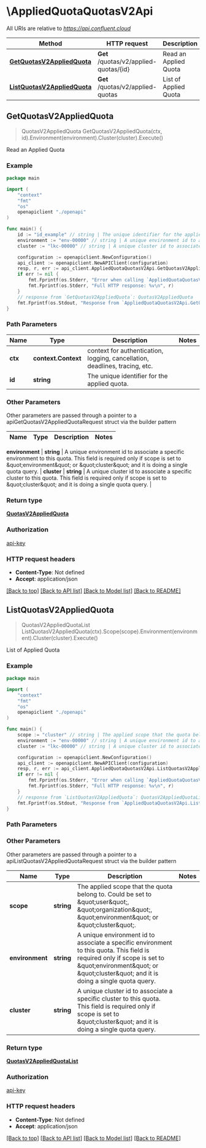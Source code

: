 # \AppliedQuotaQuotasV2Api

All URIs are relative to *https://api.confluent.cloud*

Method | HTTP request | Description
------------- | ------------- | -------------
[**GetQuotasV2AppliedQuota**](AppliedQuotaQuotasV2Api.md#GetQuotasV2AppliedQuota) | **Get** /quotas/v2/applied-quotas/{id} | Read an Applied Quota
[**ListQuotasV2AppliedQuota**](AppliedQuotaQuotasV2Api.md#ListQuotasV2AppliedQuota) | **Get** /quotas/v2/applied-quotas | List of Applied Quota



## GetQuotasV2AppliedQuota

> QuotasV2AppliedQuota GetQuotasV2AppliedQuota(ctx, id).Environment(environment).Cluster(cluster).Execute()

Read an Applied Quota



### Example

```go
package main

import (
    "context"
    "fmt"
    "os"
    openapiclient "./openapi"
)

func main() {
    id := "id_example" // string | The unique identifier for the applied quota.
    environment := "env-00000" // string | A unique environment id to associate a specific environment to this quota. This field is required only if scope is set to \"environment\" or \"cluster\" and it is doing a single quota query.  (optional)
    cluster := "lkc-00000" // string | A unique cluster id to associate a specific cluster to this quota. This field is required only if scope is set to \"cluster\" and it is doing a single quota query.  (optional)

    configuration := openapiclient.NewConfiguration()
    api_client := openapiclient.NewAPIClient(configuration)
    resp, r, err := api_client.AppliedQuotaQuotasV2Api.GetQuotasV2AppliedQuota(context.Background(), id).Environment(environment).Cluster(cluster).Execute()
    if err != nil {
        fmt.Fprintf(os.Stderr, "Error when calling `AppliedQuotaQuotasV2Api.GetQuotasV2AppliedQuota``: %v\n", err)
        fmt.Fprintf(os.Stderr, "Full HTTP response: %v\n", r)
    }
    // response from `GetQuotasV2AppliedQuota`: QuotasV2AppliedQuota
    fmt.Fprintf(os.Stdout, "Response from `AppliedQuotaQuotasV2Api.GetQuotasV2AppliedQuota`: %v\n", resp)
}
```

### Path Parameters


Name | Type | Description  | Notes
------------- | ------------- | ------------- | -------------
**ctx** | **context.Context** | context for authentication, logging, cancellation, deadlines, tracing, etc.
**id** | **string** | The unique identifier for the applied quota. | 

### Other Parameters

Other parameters are passed through a pointer to a apiGetQuotasV2AppliedQuotaRequest struct via the builder pattern


Name | Type | Description  | Notes
------------- | ------------- | ------------- | -------------

 **environment** | **string** | A unique environment id to associate a specific environment to this quota. This field is required only if scope is set to \&quot;environment\&quot; or \&quot;cluster\&quot; and it is doing a single quota query.  | 
 **cluster** | **string** | A unique cluster id to associate a specific cluster to this quota. This field is required only if scope is set to \&quot;cluster\&quot; and it is doing a single quota query.  | 

### Return type

[**QuotasV2AppliedQuota**](quotas.v2.AppliedQuota.md)

### Authorization

[api-key](../README.md#api-key)

### HTTP request headers

- **Content-Type**: Not defined
- **Accept**: application/json

[[Back to top]](#) [[Back to API list]](../README.md#documentation-for-api-endpoints)
[[Back to Model list]](../README.md#documentation-for-models)
[[Back to README]](../README.md)


## ListQuotasV2AppliedQuota

> QuotasV2AppliedQuotaList ListQuotasV2AppliedQuota(ctx).Scope(scope).Environment(environment).Cluster(cluster).Execute()

List of Applied Quota



### Example

```go
package main

import (
    "context"
    "fmt"
    "os"
    openapiclient "./openapi"
)

func main() {
    scope := "cluster" // string | The applied scope that the quota belong to. Could be set to \"user\", \"organization\", \"environment\" or \"cluster\". 
    environment := "env-00000" // string | A unique environment id to associate a specific environment to this quota. This field is required only if scope is set to \"environment\" or \"cluster\" and it is doing a single quota query.  (optional)
    cluster := "lkc-00000" // string | A unique cluster id to associate a specific cluster to this quota. This field is required only if scope is set to \"cluster\" and it is doing a single quota query.  (optional)

    configuration := openapiclient.NewConfiguration()
    api_client := openapiclient.NewAPIClient(configuration)
    resp, r, err := api_client.AppliedQuotaQuotasV2Api.ListQuotasV2AppliedQuota(context.Background()).Scope(scope).Environment(environment).Cluster(cluster).Execute()
    if err != nil {
        fmt.Fprintf(os.Stderr, "Error when calling `AppliedQuotaQuotasV2Api.ListQuotasV2AppliedQuota``: %v\n", err)
        fmt.Fprintf(os.Stderr, "Full HTTP response: %v\n", r)
    }
    // response from `ListQuotasV2AppliedQuota`: QuotasV2AppliedQuotaList
    fmt.Fprintf(os.Stdout, "Response from `AppliedQuotaQuotasV2Api.ListQuotasV2AppliedQuota`: %v\n", resp)
}
```

### Path Parameters



### Other Parameters

Other parameters are passed through a pointer to a apiListQuotasV2AppliedQuotaRequest struct via the builder pattern


Name | Type | Description  | Notes
------------- | ------------- | ------------- | -------------
 **scope** | **string** | The applied scope that the quota belong to. Could be set to \&quot;user\&quot;, \&quot;organization\&quot;, \&quot;environment\&quot; or \&quot;cluster\&quot;.  | 
 **environment** | **string** | A unique environment id to associate a specific environment to this quota. This field is required only if scope is set to \&quot;environment\&quot; or \&quot;cluster\&quot; and it is doing a single quota query.  | 
 **cluster** | **string** | A unique cluster id to associate a specific cluster to this quota. This field is required only if scope is set to \&quot;cluster\&quot; and it is doing a single quota query.  | 

### Return type

[**QuotasV2AppliedQuotaList**](QuotasV2AppliedQuotaList.md)

### Authorization

[api-key](../README.md#api-key)

### HTTP request headers

- **Content-Type**: Not defined
- **Accept**: application/json

[[Back to top]](#) [[Back to API list]](../README.md#documentation-for-api-endpoints)
[[Back to Model list]](../README.md#documentation-for-models)
[[Back to README]](../README.md)


